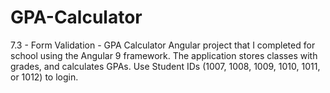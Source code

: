# GPA-Calculator
7.3 - Form Validation - GPA Calculator
Angular project that I completed for school using the Angular 9 framework. The application stores classes with grades, and calculates GPAs. Use Student IDs (1007, 1008, 1009, 1010, 1011, or 1012) to login.
